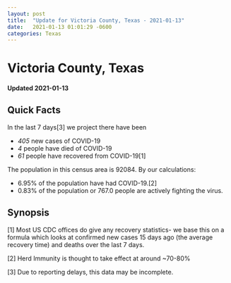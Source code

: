 ```yaml
---
layout: post
title:  "Update for Victoria County, Texas - 2021-01-13"
date:   2021-01-13 01:01:29 -0600
categories: Texas
---
```


# Victoria County, Texas
#### Updated 2021-01-13

## Quick Facts

In the last 7 days[3] we project there have been
- *405* new cases of COVID-19
- *4* people have died of COVID-19
- *61* people have recovered from COVID-19[1]

The population in this census area is 92084. By our calculations:
- 6.95% of the population have had COVID-19.[2]
- 0.83% of the population or 767.0 people are actively fighting the virus.

## Synopsis




[1] Most US CDC offices do give any recovery statistics- we base this on a formula which looks at confirmed new cases
15 days ago (the average recovery time) and deaths over the last 7 days.

[2] Herd Immunity is thought to take effect at around ~70-80%

[3] Due to reporting delays, this data may be incomplete.
 
    